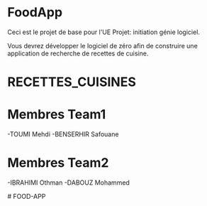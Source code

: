 # FoodApp

Ceci est le projet de base pour l'UE Projet: initiation génie logiciel.

Vous devrez développer le logiciel de zéro afin de construire 
une application de recherche de recettes de cuisine.

# RECETTES_CUISINES

# Membres Team1 
-TOUMI Mehdi
-BENSERHIR Safouane

# Membres Team2

-IBRAHIMI Othman
-DABOUZ Mohammed

#   F O O D - A P P  
 
